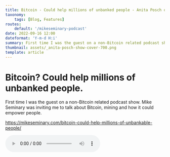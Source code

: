 ```yaml
---
title: Bitcoin - Could help millions of unbanked people - Anita Posch on Mike Seminary
taxonomy:
    tags: [Blog, Features]
routes:
    default: '/mikeseminary-podcast'
date: 2022-09-16 12:00
dateformat: 'Y-m-d H:i'
summary: First time I was the guest on a non-Bitcoin related podcast show. Mike Seminary was inviting me to talk about Bitcoin, mining and how it could empower people.
thumbnail: assets/_anita-posch-show-cover-700.png
template: article
---
```



# Bitcoin? Could help millions of unbanked people.

First time I was the guest on a non-Bitcoin related podcast show. Mike Seminary was inviting me to talk about Bitcoin, mining and how it could empower people.

https://mikeseminary.com/bitcoin-could-help-millions-of-unbankable-people/

![Listen to the audio:](/_bitcoin-could-help-millions-of-unbankable-people.mp3)

